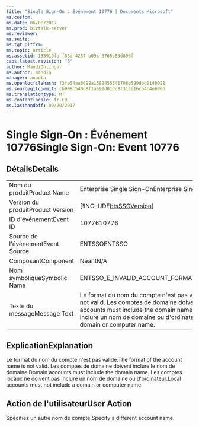 ```yaml
---
title: "Single Sign-On : Événement 10776 | Documents Microsoft"
ms.custom: 
ms.date: 06/08/2017
ms.prod: biztalk-server
ms.reviewer: 
ms.suite: 
ms.tgt_pltfrm: 
ms.topic: article
ms.assetid: 155919fa-f88d-4257-b09c-8765c83d896f
caps.latest.revision: "6"
author: MandiOhlinger
ms.author: mandia
manager: anneta
ms.openlocfilehash: f3fe54aa6692a1582455541708e599dbd9180021
ms.sourcegitcommit: cb908c540d8f1a692d01dc8f313e16cb4b4e696d
ms.translationtype: MT
ms.contentlocale: fr-FR
ms.lasthandoff: 09/20/2017
---
```

# <a name="single-sign-on-event-10776"></a><span data-ttu-id="be3b1-102">Single Sign-On : Événement 10776</span><span class="sxs-lookup"><span data-stu-id="be3b1-102">Single Sign-On: Event 10776</span></span>
## <a name="details"></a><span data-ttu-id="be3b1-103">Détails</span><span class="sxs-lookup"><span data-stu-id="be3b1-103">Details</span></span>  
  
|||  
|-|-|  
|<span data-ttu-id="be3b1-104">Nom du produit</span><span class="sxs-lookup"><span data-stu-id="be3b1-104">Product Name</span></span>|<span data-ttu-id="be3b1-105">Enterprise Single Sign-On</span><span class="sxs-lookup"><span data-stu-id="be3b1-105">Enterprise Single Sign-On</span></span>|  
|<span data-ttu-id="be3b1-106">Version du produit</span><span class="sxs-lookup"><span data-stu-id="be3b1-106">Product Version</span></span>|[!INCLUDE[btsSSOVersion](../includes/btsssoversion-md.md)]|  
|<span data-ttu-id="be3b1-107">ID d'événement</span><span class="sxs-lookup"><span data-stu-id="be3b1-107">Event ID</span></span>|<span data-ttu-id="be3b1-108">10776</span><span class="sxs-lookup"><span data-stu-id="be3b1-108">10776</span></span>|  
|<span data-ttu-id="be3b1-109">Source de l'événement</span><span class="sxs-lookup"><span data-stu-id="be3b1-109">Event Source</span></span>|<span data-ttu-id="be3b1-110">ENTSSO</span><span class="sxs-lookup"><span data-stu-id="be3b1-110">ENTSSO</span></span>|  
|<span data-ttu-id="be3b1-111">Composant</span><span class="sxs-lookup"><span data-stu-id="be3b1-111">Component</span></span>|<span data-ttu-id="be3b1-112">Néant</span><span class="sxs-lookup"><span data-stu-id="be3b1-112">N/A</span></span>|  
|<span data-ttu-id="be3b1-113">Nom symbolique</span><span class="sxs-lookup"><span data-stu-id="be3b1-113">Symbolic Name</span></span>|<span data-ttu-id="be3b1-114">ENTSSO_E_INVALID_ACCOUNT_FORMAT</span><span class="sxs-lookup"><span data-stu-id="be3b1-114">ENTSSO_E_INVALID_ACCOUNT_FORMAT</span></span>|  
|<span data-ttu-id="be3b1-115">Texte du message</span><span class="sxs-lookup"><span data-stu-id="be3b1-115">Message Text</span></span>|<span data-ttu-id="be3b1-116">Le format du nom du compte n'est pas valide.</span><span class="sxs-lookup"><span data-stu-id="be3b1-116">The format of the account name is not valid.</span></span> <span data-ttu-id="be3b1-117">Les comptes de domaine doivent inclure le nom de domaine.</span><span class="sxs-lookup"><span data-stu-id="be3b1-117">Domain accounts must include the domain name.</span></span> <span data-ttu-id="be3b1-118">Les comptes locaux ne doivent pas inclure un nom de domaine ou d'ordinateur.</span><span class="sxs-lookup"><span data-stu-id="be3b1-118">Local accounts must not include a domain or computer name.</span></span>|  
  
## <a name="explanation"></a><span data-ttu-id="be3b1-119">Explication</span><span class="sxs-lookup"><span data-stu-id="be3b1-119">Explanation</span></span>  
 <span data-ttu-id="be3b1-120">Le format du nom du compte n'est pas valide.</span><span class="sxs-lookup"><span data-stu-id="be3b1-120">The format of the account name is not valid.</span></span> <span data-ttu-id="be3b1-121">Les comptes de domaine doivent inclure le nom de domaine.</span><span class="sxs-lookup"><span data-stu-id="be3b1-121">Domain accounts must include the domain name.</span></span> <span data-ttu-id="be3b1-122">Les comptes locaux ne doivent pas inclure un nom de domaine ou d'ordinateur.</span><span class="sxs-lookup"><span data-stu-id="be3b1-122">Local accounts must not include a domain or computer name.</span></span>  
  
## <a name="user-action"></a><span data-ttu-id="be3b1-123">Action de l'utilisateur</span><span class="sxs-lookup"><span data-stu-id="be3b1-123">User Action</span></span>  
 <span data-ttu-id="be3b1-124">Spécifiez un autre nom de compte.</span><span class="sxs-lookup"><span data-stu-id="be3b1-124">Specify a different account name.</span></span>